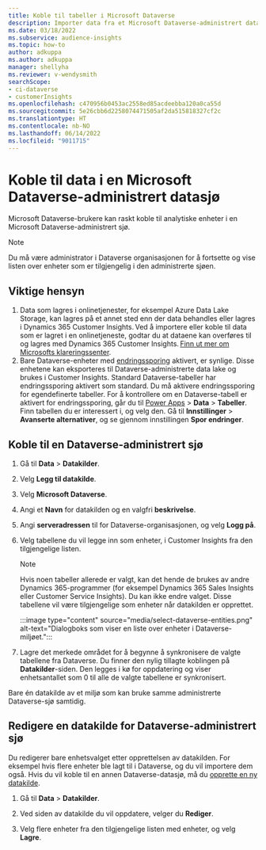 ```yaml
---
title: Koble til tabeller i Microsoft Dataverse
description: Importer data fra et Microsoft Dataverse-administrert datasjø.
ms.date: 03/18/2022
ms.subservice: audience-insights
ms.topic: how-to
author: adkuppa
ms.author: adkuppa
manager: shellyha
ms.reviewer: v-wendysmith
searchScope:
- ci-dataverse
- customerInsights
ms.openlocfilehash: c470956b0453ac2558ed85acdeebba120a0ca55d
ms.sourcegitcommit: 5e26cbb6d2258074471505af2da515818327cf2c
ms.translationtype: HT
ms.contentlocale: nb-NO
ms.lasthandoff: 06/14/2022
ms.locfileid: "9011715"
---
```

# <a name="connect-to-data-in-a-microsoft-dataverse-managed-data-lake"></a>Koble til data i en Microsoft Dataverse-administrert datasjø

Microsoft Dataverse-brukere kan raskt koble til analytiske enheter i en Microsoft Dataverse-administrert sjø.

> [!NOTE]
> Du må være administrator i Dataverse organisasjonen for å fortsette og vise listen over enheter som er tilgjengelig i den administrerte sjøen.

## <a name="important-considerations"></a>Viktige hensyn

1. Data som lagres i onlinetjenester, for eksempel Azure Data Lake Storage, kan lagres på et annet sted enn der data behandles eller lagres i Dynamics 365 Customer Insights. Ved å importere eller koble til data som er lagret i en onlinetjeneste, godtar du at dataene kan overføres til og lagres med Dynamics 365 Customer Insights. [Finn ut mer om Microsofts klareringssenter](https://www.microsoft.com/trust-center).
2. Bare Dataverse-enheter med [endringssporing](/power-platform/admin/enable-change-tracking-control-data-synchronization) aktivert, er synlige. Disse enhetene kan eksporteres til Dataverse-administrerte data lake og brukes i Customer Insights. Standard Dataverse-tabeller har endringssporing aktivert som standard. Du må aktivere endringssporing for egendefinerte tabeller. For å kontrollere om en Dataverse-tabell er aktivert for endringssporing, går du til [Power Apps](https://make.powerapps.com) > **Data** > **Tabeller**. Finn tabellen du er interessert i, og velg den. Gå til **Innstillinger** > **Avanserte alternativer**, og se gjennom innstillingen **Spor endringer**.

## <a name="connect-to-a-dataverse-managed-lake"></a>Koble til en Dataverse-administrert sjø

1. Gå til **Data** > **Datakilder**.

1. Velg **Legg til datakilde**.

1. Velg **Microsoft Dataverse**.

1. Angi et **Navn** for datakilden og en valgfri **beskrivelse**.

1. Angi **serveradressen** til for Dataverse-organisasjonen, og velg **Logg på**.

1. Velg tabellene du vil legge inn som enheter, i Customer Insights fra den tilgjengelige listen.

   > [!NOTE]
   > Hvis noen tabeller allerede er valgt, kan det hende de brukes av andre Dynamics 365-programmer (for eksempel Dynamics 365 Sales Insights eller Customer Service Insights). Du kan ikke endre valget. Disse tabellene vil være tilgjengelige som enheter når datakilden er opprettet.

    :::image type="content" source="media/select-dataverse-entities.png" alt-text="Dialogboks som viser en liste over enheter i Dataverse-miljøet.":::

1. Lagre det merkede området for å begynne å synkronisere de valgte tabellene fra Dataverse. Du finner den nylig tillagte koblingen på **Datakilder**-siden. Den legges i kø for oppdatering og viser enhetsantallet som 0 til alle de valgte tabellene er synkronisert.

Bare én datakilde av et miljø som kan bruke samme administrerte Dataverse-sjø samtidig.

## <a name="edit-a-dataverse-managed-lake-data-source"></a>Redigere en datakilde for Dataverse-administrert sjø

Du redigerer bare enhetsvalget etter opprettelsen av datakilden. For eksempel hvis flere enheter ble lagt til i Dataverse, og du vil importere dem også.
Hvis du vil koble til en annen Dataverse-datasjø, må du [opprette en ny datakilde](#connect-to-a-dataverse-managed-lake).

1. Gå til **Data** > **Datakilder**.

1. Ved siden av datakilde du vil oppdatere, velger du **Rediger**.

1. Velg flere enheter fra den tilgjengelige listen med enheter, og velg **Lagre**.
